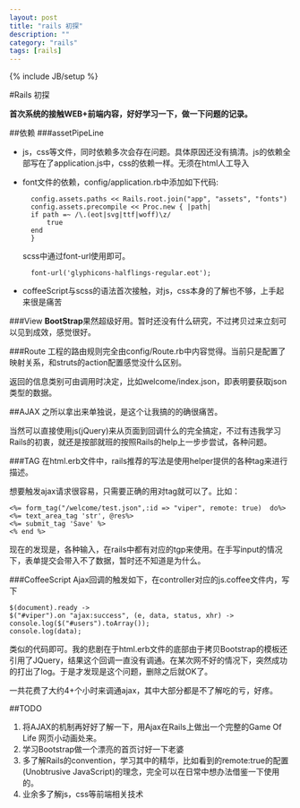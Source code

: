 ```yaml
---
layout: post
title: "rails 初探"
description: ""
category: "rails"
tags: [rails]
---
```

{% include JB/setup %}

#Rails 初探

**首次系统的接触WEB+前端内容，好好学习一下，做一下问题的记录。**

##依赖
###assetPipeLine

* js，css等文件，同时依赖多次会存在问题。具体原因还没有搞清。js的依赖全部写在了application.js中，css的依赖一样。无须在html人工导入
* font文件的依赖，config/application.rb中添加如下代码:

		config.assets.paths << Rails.root.join("app", "assets", "fonts")
    	config.assets.precompile << Proc.new { |path|
      	if path =~ /\.(eot|svg|ttf|woff)\z/
        	true
      	end
    	}
    
    scss中通过font-url使用即可。
    
    	font-url('glyphicons-halflings-regular.eot');	
    
* coffeeScript与scss的语法首次接触，对js，css本身的了解也不够，上手起来很是痛苦

###View
**BootStrap**果然超级好用。暂时还没有什么研究，不过拷贝过来立刻可以见到成效，感觉很好。

###Route
工程的路由规则完全由config/Route.rb中内容觉得。当前只是配置了映射关系，和struts的action配置感觉没什么区别。

返回的信息类别可由调用时决定，比如welcome/index.json，即表明要获取json类型的数据。

##AJAX
之所以拿出来单独说，是这个让我搞的的确很痛苦。

当然可以直接使用js(jQuery)来从页面到回调什么的完全搞定，不过有违我学习Rails的初衷，就还是按部就班的按照Rails的help上一步步尝试，各种问题。

###TAG
在html.erb文件中，rails推荐的写法是使用helper提供的各种tag来进行描述。

想要触发ajax请求很容易，只需要正确的用对tag就可以了。比如：

	<%= form_tag("/welcome/test.json",:id => "viper", remote: true)  do%>
	<%= text_area_tag 'str', @res%>
	<%= submit_tag 'Save' %>
	<% end %>
	
现在的发现是，各种输入，在rails中都有对应的tgp来使用。在手写input的情况下，表单提交会带入不了数据，暂时还不知道是为什么。

###CoffeeScript
Ajax回调的触发如下，在controller对应的js.coffee文件内，写下

	$(document).ready ->
	$("#viper").on "ajax:success", (e, data, status, xhr) ->
	console.log($("#users").toArray());
	console.log(data);
类似的代码即可。我的悲剧在于html.erb文件的底部由于拷贝Bootstrap的模板还引用了JQuery，结果这个回调一直没有调通。在某次网不好的情况下，突然成功的打出了log。于是才发现是这个问题，删除之后就OK了。

一共花费了大约4+个小时来调通ajax，其中大部分都是不了解吃的亏，好疼。

##TODO
1. 将AJAX的机制再好好了解一下，用Ajax在Rails上做出一个完整的Game Of Life 网页小动画处来。
2. 学习Bootstrap做一个漂亮的首页讨好一下老婆
3. 多了解Rails的convention，学习其中的精华，比如看到的remote:true的配置(Unobtrusive JavaScript)的理念，完全可以在日常中想办法借鉴一下使用的。
4. 业余多了解js，css等前端相关技术
